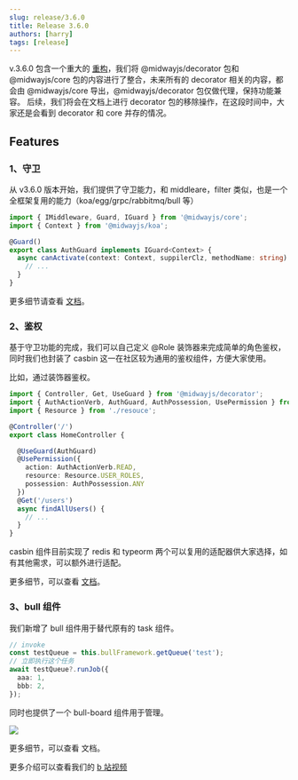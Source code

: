 ```yaml
---
slug: release/3.6.0
title: Release 3.6.0
authors: [harry]
tags: [release]
---
```


v.3.6.0 包含一个重大的 [重构](https://github.com/midwayjs/midway/issues/2258)，我们将 @midwayjs/decorator 包和 @midwayjs/core 包的内容进行了整合，未来所有的 decorator 相关的内容，都会由 @midwayjs/core 导出，@midwayjs/decorator 包仅做代理，保持功能兼容。
后续，我们将会在文档上进行 decorator 包的移除操作，在这段时间中，大家还是会看到 decorator 和 core 并存的情况。

## Features

### 1、守卫

从 v3.6.0 版本开始，我们提供了守卫能力，和 middleare，filter 类似，也是一个全框架复用的能力（koa/egg/grpc/rabbitmq/bull 等）

```typescript
import { IMiddleware, Guard, IGuard } from '@midwayjs/core';
import { Context } from '@midwayjs/koa';

@Guard()
export class AuthGuard implements IGuard<Context> {
  async canActivate(context: Context, suppilerClz, methodName: string): Promise<boolean> {
    // ...
  }
}
```
更多细节请查看 [文档](https://midwayjs.org/docs/guard)。


### 2、鉴权

基于守卫功能的完成，我们可以自己定义 @Role 装饰器来完成简单的角色鉴权，同时我们也封装了 casbin 这一在社区较为通用的鉴权组件，方便大家使用。

比如，通过装饰器鉴权。


```typescript
import { Controller, Get, UseGuard } from '@midwayjs/decorator';
import { AuthActionVerb, AuthGuard, AuthPossession, UsePermission } from '@midwayjs/casbin';
import { Resource } from './resouce';

@Controller('/')
export class HomeController {

  @UseGuard(AuthGuard)
  @UsePermission({
    action: AuthActionVerb.READ,
    resource: Resource.USER_ROLES,
    possession: AuthPossession.ANY
  })
  @Get('/users')
  async findAllUsers() {
    // ...
  }
}
```

casbin 组件目前实现了 redis 和 typeorm 两个可以复用的适配器供大家选择，如有其他需求，可以额外进行适配。

更多细节，可以查看 [文档](https://midwayjs.org/docs/extensions/casbin)。

### 3、bull 组件

我们新增了 bull 组件用于替代原有的 task 组件。

```typescript
// invoke
const testQueue = this.bullFramework.getQueue('test');
// 立即执行这个任务
await testQueue?.runJob({
  aaa: 1,
  bbb: 2,
});
```

同时也提供了一个 bull-board 组件用于管理。

![](https://cdn.nlark.com/yuque/0/2022/png/501408/1665641044268-8ebfc3bb-777b-43f8-a8d9-bfb77f95e47c.png)

更多细节，可以查看 文档。

更多介绍可以查看我们的 [b 站视频](https://www.bilibili.com/video/BV1ZB4y1j7H3/)
